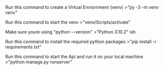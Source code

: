 Run this command to create a Virtual Enviornment (venv)
    >"py -3 -m venv venv"

Run this command to start the venv
    >"venv/Scripts/activate"

Make sure youre using "python --version"
    >"Python 3.10.2"     ish

Run this command to install the required python packages
    >"pip install -r requirements.txt"

Run this command to start the Api and run it on your local machine
    >"python manage.py runserver"